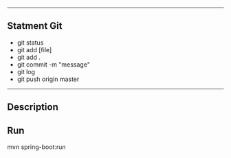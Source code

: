 --------------------------
Statment Git
--------------------------
- git status
- git add [file]
- git add . 
- git commit -m "message"
- git log
- git push origin master
 
--------------------------
Description
--------------------------



Run
--------------------------
mvn spring-boot:run

